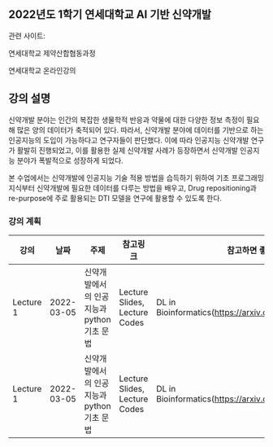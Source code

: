 ## 2022년도 1학기 연세대학교 AI 기반 신약개발

관련 사이트:

연세대학교 제약산합협동과정

연세대학교 온라인강의


## 강의 설명

신약개발 분야는 인간의 복잡한 생물학적 반응과 약물에 대한 다양한 정보 측정이 필요해 많은 양의 데이터가 축적되어 있다. 따라서, 신약개발 분야에 데이터를 기반으로 하는 인공지능의 도입이 가능하다고 연구자들이 판단했다. 이에 따라 인공지능 신약개발 연구가 활발히 진행되었고, 이를 활용한 실제 신약개발 사례가 등장하면서 신약개발 인공지능 분야가 폭발적으로 성장하게 되었다.

 본 수업에서는 신약개발에 인공지능 기술 적용 방법을 습득하기 위하여 기초 프로그래밍 지식부터 신약개발에 필요한 데이터를 다루는 방법을 배우고, Drug repositioning과 re-purpose에 주로 활용되는 DTI 모델을 연구에 활용할 수 있도록 한다.
 
### 강의 계획

|강의|날짜|주제|참고링크|참고하면 좋은 자료|Reference|
|----|---|----|-------|-----------------|---------|
|Lecture 1|2022-03-05|신약개발에서의 인공지능과 python 기초 문법|Lecture Slides, Lecture Codes|DL in Bioinformatics(https://arxiv.org/pdf/1603.06430.pdf)|---------|
|Lecture 1|2022-03-05|신약개발에서의 인공지능과 python 기초 문법|Lecture Slides, Lecture Codes|DL in Bioinformatics(https://arxiv.org/pdf/1603.06430.pdf)|---------|


